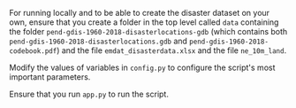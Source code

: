 For running locally and to be able to create the disaster dataset on your own, ensure that you create a folder in the top level called `data` containing the folder `pend-gdis-1960-2018-disasterlocations-gdb` (which contains both `pend-gdis-1960-2018-disasterlocations.gdb` and `pend-gdis-1960-2018-codebook.pdf`) and the file `emdat_disasterdata.xlsx` and the file `ne_10m_land`.

Modify the values of variables in `config.py` to configure the script's most important parameters.

Ensure that you run `app.py` to run the script.
